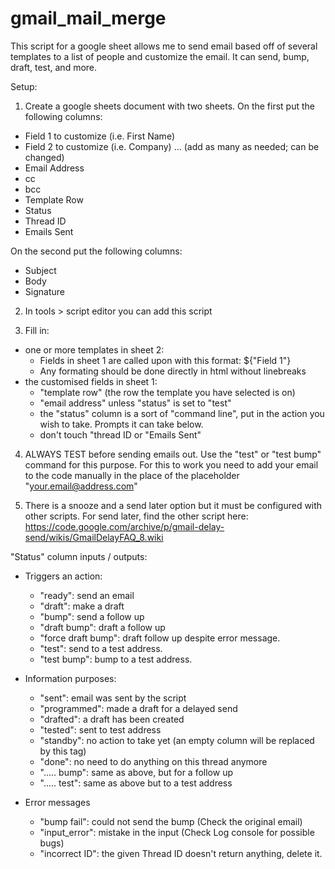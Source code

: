 # gmail_mail_merge
This script for a google sheet allows me to send email based off of several templates to a list of people and customize the email. It can send, bump, draft, test, and more. 

Setup:
1) Create a google sheets document with two sheets. On the first put the following columns:
- Field 1 to customize (i.e. First Name)
- Field 2 to customize (i.e. Company)
... (add as many as needed; can be changed)
- Email Address	
- cc
- bcc
- Template Row
- Status
- Thread ID
- Emails Sent

On the second put the following columns:
- Subject
- Body
- Signature

2) In tools > script editor you can add this script

3) Fill in:
- one or more templates in sheet 2:
  - Fields in sheet 1 are called upon with this format: ${"Field 1"}
  - Any formating should be done directly in html without linebreaks
- the customised fields in sheet 1:
  - "template row" (the row the template you have selected is on)
  - "email address" unless "status" is set to "test"
  - the "status" column is a sort of "command line", put in the action you wish to take. Prompts it can take below.
  - don't touch "thread ID or "Emails Sent"
  
4) ALWAYS TEST before sending emails out. Use the "test" or "test bump" command for this purpose. 
For this to work you need to add your email to the code manually in the place of the placeholder "your.email@address.com"

5) There is a snooze and a send later option but it must be configured with other scripts. For send later, find the other script here:
https://code.google.com/archive/p/gmail-delay-send/wikis/GmailDelayFAQ_8.wiki


"Status" column inputs / outputs:
- Triggers an action:
  - "ready": send an email
  - "draft": make a draft
  - "bump": send a follow up
  - "draft bump": draft a follow up
  - "force draft bump": draft follow up despite error message.
  - "test": send to a test address.
  - "test bump": bump to a test address.

- Information purposes:
  - "sent": email was sent by the script
  - "programmed": made a draft for a delayed send
  - "drafted": a draft has been created
  - "tested": sent to test address
  - "standby": no action to take yet (an empty column will be replaced by this tag)
  - "done": no need to do anything on this thread anymore
  - "..... bump": same as above, but for a follow up
  - "..... test": same as above but to a test address

- Error messages
  - "bump fail": could not send the bump (Check the original email)
  - "input_error": mistake in the input (Check Log console for possible bugs)
  - "incorrect ID": the given Thread ID doesn't return anything, delete it.
